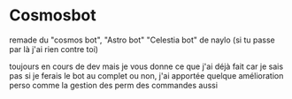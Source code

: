 # Cosmosbot
remade du "cosmos bot", "Astro bot" "Celestia bot" de naylo (si tu passe par là j'ai rien contre toi)

toujours en cours de dev mais je vous donne ce que j'ai déjà fait car je sais pas si je ferais le bot au complet ou non, j'ai apportée quelque amélioration perso comme la gestion des perm des commandes aussi

